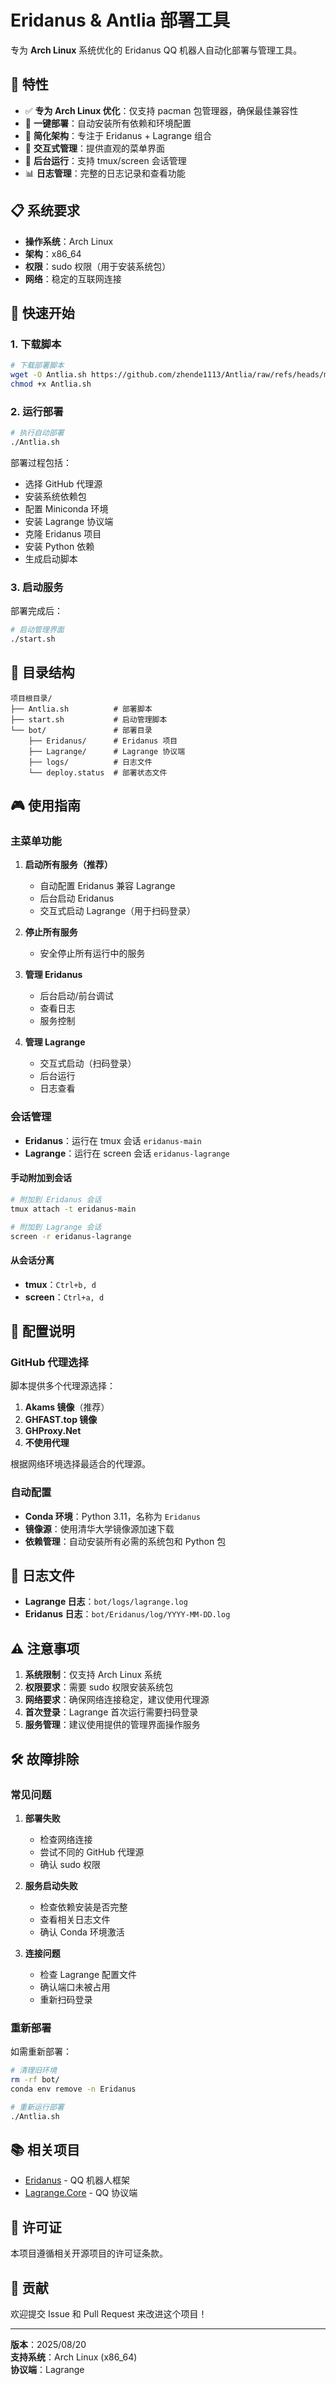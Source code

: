 # Eridanus & Antlia 部署工具

专为 **Arch Linux** 系统优化的 Eridanus QQ 机器人自动化部署与管理工具。

## 🌟 特性

- ✅ **专为 Arch Linux 优化**：仅支持 pacman 包管理器，确保最佳兼容性
- 🚀 **一键部署**：自动安装所有依赖和环境配置
- 🎯 **简化架构**：专注于 Eridanus + Lagrange 组合
- 📱 **交互式管理**：提供直观的菜单界面
- 🔧 **后台运行**：支持 tmux/screen 会话管理
- 📊 **日志管理**：完整的日志记录和查看功能

## 📋 系统要求

- **操作系统**：Arch Linux
- **架构**：x86_64
- **权限**：sudo 权限（用于安装系统包）
- **网络**：稳定的互联网连接

## 🚀 快速开始

### 1. 下载脚本

```bash
# 下载部署脚本
wget -O Antlia.sh https://github.com/zhende1113/Antlia/raw/refs/heads/main/Antlia.sh
chmod +x Antlia.sh
```

### 2. 运行部署

```bash
# 执行自动部署
./Antlia.sh
```

部署过程包括：
- 选择 GitHub 代理源
- 安装系统依赖包
- 配置 Miniconda 环境
- 安装 Lagrange 协议端
- 克隆 Eridanus 项目
- 安装 Python 依赖
- 生成启动脚本

### 3. 启动服务

部署完成后：

```bash
# 启动管理界面
./start.sh
```

## 📁 目录结构

```
项目根目录/
├── Antlia.sh          # 部署脚本
├── start.sh           # 启动管理脚本
└── bot/               # 部署目录
    ├── Eridanus/      # Eridanus 项目
    ├── Lagrange/      # Lagrange 协议端
    ├── logs/          # 日志文件
    └── deploy.status  # 部署状态文件
```

## 🎮 使用指南

### 主菜单功能

1. **启动所有服务（推荐）**
   - 自动配置 Eridanus 兼容 Lagrange
   - 后台启动 Eridanus
   - 交互式启动 Lagrange（用于扫码登录）

2. **停止所有服务**
   - 安全停止所有运行中的服务

3. **管理 Eridanus**
   - 后台启动/前台调试
   - 查看日志
   - 服务控制

4. **管理 Lagrange**
   - 交互式启动（扫码登录）
   - 后台运行
   - 日志查看

### 会话管理

- **Eridanus**：运行在 tmux 会话 `eridanus-main`
- **Lagrange**：运行在 screen 会话 `eridanus-lagrange`

#### 手动附加到会话

```bash
# 附加到 Eridanus 会话
tmux attach -t eridanus-main

# 附加到 Lagrange 会话
screen -r eridanus-lagrange
```

#### 从会话分离

- **tmux**：`Ctrl+b, d`
- **screen**：`Ctrl+a, d`

## 🔧 配置说明

### GitHub 代理选择

脚本提供多个代理源选择：

1. **Akams 镜像**（推荐）
2. **GHFAST.top 镜像**
3. **GHProxy.Net**
4. **不使用代理**

根据网络环境选择最适合的代理源。

### 自动配置

- **Conda 环境**：Python 3.11，名称为 `Eridanus`
- **镜像源**：使用清华大学镜像源加速下载
- **依赖管理**：自动安装所有必需的系统包和 Python 包

## 📝 日志文件

- **Lagrange 日志**：`bot/logs/lagrange.log`
- **Eridanus 日志**：`bot/Eridanus/log/YYYY-MM-DD.log`

## ⚠️ 注意事项

1. **系统限制**：仅支持 Arch Linux 系统
2. **权限要求**：需要 sudo 权限安装系统包
3. **网络要求**：确保网络连接稳定，建议使用代理源
4. **首次登录**：Lagrange 首次运行需要扫码登录
5. **服务管理**：建议使用提供的管理界面操作服务

## 🛠️ 故障排除

### 常见问题

1. **部署失败**
   - 检查网络连接
   - 尝试不同的 GitHub 代理源
   - 确认 sudo 权限

2. **服务启动失败**
   - 检查依赖安装是否完整
   - 查看相关日志文件
   - 确认 Conda 环境激活

3. **连接问题**
   - 检查 Lagrange 配置文件
   - 确认端口未被占用
   - 重新扫码登录

### 重新部署

如需重新部署：

```bash
# 清理旧环境
rm -rf bot/
conda env remove -n Eridanus

# 重新运行部署
./Antlia.sh
```

## 📚 相关项目

- [Eridanus](https://github.com/avilliai/Eridanus) - QQ 机器人框架
- [Lagrange.Core](https://github.com/LagrangeDev/Lagrange.Core) - QQ 协议端

## 📄 许可证

本项目遵循相关开源项目的许可证条款。

## 🤝 贡献

欢迎提交 Issue 和 Pull Request 来改进这个项目！

---

**版本**：2025/08/20  
**支持系统**：Arch Linux (x86_64)  
**协议端**：Lagrange
